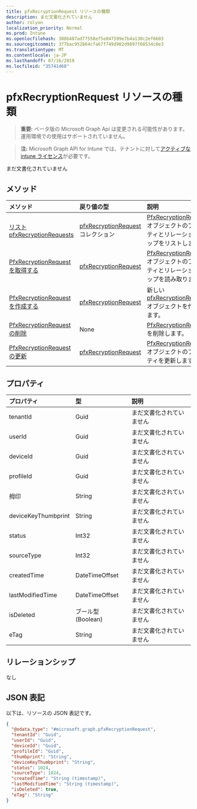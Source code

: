 ```yaml
---
title: pfxRecryptionRequest リソースの種類
description: まだ文書化されていません
author: rolyon
localization_priority: Normal
ms.prod: Intune
ms.openlocfilehash: 308b487ad77558ef5e847599e7b4a130c2ef6603
ms.sourcegitcommit: 3f7bac952864cfa67f749d902d9897f08534c0e3
ms.translationtype: MT
ms.contentlocale: ja-JP
ms.lasthandoff: 07/16/2019
ms.locfileid: "35741468"
---
```

# <a name="pfxrecryptionrequest-resource-type"></a>pfxRecryptionRequest リソースの種類

> **重要:** ベータ版の Microsoft Graph Api は変更される可能性があります。運用環境での使用はサポートされていません。

> **注:** Microsoft Graph API for Intune では、テナントに対して[アクティブな intune ライセンス](https://go.microsoft.com/fwlink/?linkid=839381)が必要です。

まだ文書化されていません

## <a name="methods"></a>メソッド
|メソッド|戻り値の型|説明|
|:---|:---|:---|
|[リスト pfxRecryptionRequests](../api/intune-raimportcerts-pfxrecryptionrequest-list.md)|[pfxRecryptionRequest](../resources/intune-raimportcerts-pfxrecryptionrequest.md)コレクション|[PfxRecryptionRequest](../resources/intune-raimportcerts-pfxrecryptionrequest.md)オブジェクトのプロパティとリレーションシップをリストします。|
|[PfxRecryptionRequest を取得する](../api/intune-raimportcerts-pfxrecryptionrequest-get.md)|[pfxRecryptionRequest](../resources/intune-raimportcerts-pfxrecryptionrequest.md)|[PfxRecryptionRequest](../resources/intune-raimportcerts-pfxrecryptionrequest.md)オブジェクトのプロパティとリレーションシップを読み取ります。|
|[PfxRecryptionRequest を作成する](../api/intune-raimportcerts-pfxrecryptionrequest-create.md)|[pfxRecryptionRequest](../resources/intune-raimportcerts-pfxrecryptionrequest.md)|新しい[pfxRecryptionRequest](../resources/intune-raimportcerts-pfxrecryptionrequest.md)オブジェクトを作成します。|
|[PfxRecryptionRequest の削除](../api/intune-raimportcerts-pfxrecryptionrequest-delete.md)|None|[PfxRecryptionRequest](../resources/intune-raimportcerts-pfxrecryptionrequest.md)を削除します。|
|[PfxRecryptionRequest の更新](../api/intune-raimportcerts-pfxrecryptionrequest-update.md)|[pfxRecryptionRequest](../resources/intune-raimportcerts-pfxrecryptionrequest.md)|[PfxRecryptionRequest](../resources/intune-raimportcerts-pfxrecryptionrequest.md)オブジェクトのプロパティを更新します。|

## <a name="properties"></a>プロパティ
|プロパティ|型|説明|
|:---|:---|:---|
|tenantId|Guid|まだ文書化されていません|
|userId|Guid|まだ文書化されていません|
|deviceId|Guid|まだ文書化されていません|
|profileId|Guid|まだ文書化されていません|
|拇印|String|まだ文書化されていません|
|deviceKeyThumbprint|String|まだ文書化されていません|
|status|Int32|まだ文書化されていません|
|sourceType|Int32|まだ文書化されていません|
|createdTime|DateTimeOffset|まだ文書化されていません|
|lastModifiedTime|DateTimeOffset|まだ文書化されていません|
|isDeleted|ブール型 (Boolean)|まだ文書化されていません|
|eTag|String|まだ文書化されていません|

## <a name="relationships"></a>リレーションシップ
なし

## <a name="json-representation"></a>JSON 表記
以下は、リソースの JSON 表記です。
<!-- {
  "blockType": "resource",
  "keyProperty": "id",
  "@odata.type": "microsoft.graph.pfxRecryptionRequest"
}
-->
``` json
{
  "@odata.type": "#microsoft.graph.pfxRecryptionRequest",
  "tenantId": "Guid",
  "userId": "Guid",
  "deviceId": "Guid",
  "profileId": "Guid",
  "thumbprint": "String",
  "deviceKeyThumbprint": "String",
  "status": 1024,
  "sourceType": 1024,
  "createdTime": "String (timestamp)",
  "lastModifiedTime": "String (timestamp)",
  "isDeleted": true,
  "eTag": "String"
}
```





